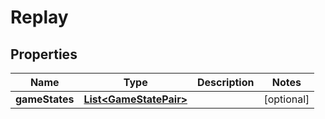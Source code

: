
# Replay

## Properties
Name | Type | Description | Notes
------------ | ------------- | ------------- | -------------
**gameStates** | [**List&lt;GameStatePair&gt;**](GameStatePair.md) |  |  [optional]



